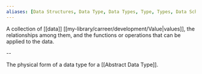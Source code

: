 ```yaml
---
aliases: [Data Structures, Data Type, Data Types, Type, Types, Data Schema, Data Schemas, Schema, Schemas]
---
```


A collection of [[data]] [[my-library/carreer/development/Value|values]], the relationships among them, and the functions or operations that can be applied to the data.

--

The physical form of a data type for a [[Abstract Data Type]].
